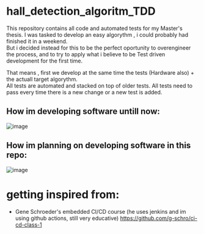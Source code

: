 # hall_detection_algoritm_TDD
This repository contains all code and automated tests for my Master's thesis.
I was tasked to develop an easy algorythm , i could probably had finished it in a weekend.    
But i decided instead for this to be the perfect oportunity to overengineer the process, and to try to apply what i believe to be Test driven development for the first time.    

That means , first we develop at the same time the tests (Hardware also)  + the actuall target algorythm.    
All tests are automated and stacked on top of older tests.
All tests need to pass every time there is a new change or a new test is added.    

## How im developing software untill now:    
![image](https://github.com/javiBajoCero/hall_detection_algoritm_TDD/assets/25673527/a9627b24-4b5e-4b82-a988-f19fbe1068c6)
## How im planning on developing software in this repo:  
![image](https://github.com/javiBajoCero/hall_detection_algoritm_TDD/assets/25673527/b8a9d259-6031-4ad7-818f-b9163d9470cc)

# getting inspired from:    
- Gene Schroeder's embedded CI/CD course (he uses jenkins and im using github actions, still very educative) https://github.com/g-schro/ci-cd-class-1
